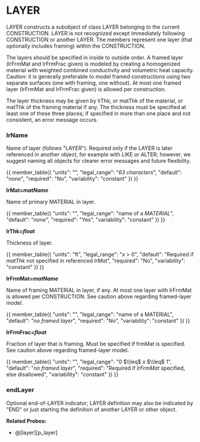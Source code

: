 # LAYER

LAYER constructs a subobject of class LAYER belonging to the current CONSTRUCTION. LAYER is not recognized except immediately following CONSTRUCTION or another LAYER. The members represent one layer (that optionally includes framing) within the CONSTRUCTION.

The layers should be specified in inside to outside order. <!-- TODO: this order is unfortunate! --> A framed layer (lrFrmMat and lrFrmFrac given) is modeled by creating a homogenized material with weighted combined conductivity and volumetric heat capacity. Caution: it is generally preferable to model framed constructions using two separate surfaces (one with framing, one without). At most one framed layer (lrFrmMat and lrFrmFrac given) is allowed per construction.

The layer thickness may be given by lrThk, or matThk of the material, or matThk of the framing material if any. The thickness must be specified at least one of these three places; if specified in more than one place and not consistent, an error message occurs.

### lrName

Name of layer (follows "LAYER"). Required only if the LAYER is later referenced in another object, for example with LIKE or ALTER; however, we suggest naming all objects for clearer error messages and future flexibility.

{{
  member_table({
    "units": "",
    "legal_range": "*63 characters*", 
    "default": "*none*",
    "required": "No",
    "variability": "constant" 
  })
}}

**lrMat=*matName***

Name of primary MATERIAL in layer.

{{
  member_table({
    "units": "",
    "legal_range": "name of a *MATERIAL*", 
    "default": "*none*",
    "required": "Yes",
    "variability": "constant" 
  })
}}

**lrThk=*float***

Thickness of layer.

{{
  member_table({
    "units": "ft",
    "legal_range": "*x* $>$ 0", 
    "default": "Required if *matThk* not specified in referenced *lrMat*",
    "required": "No",
    "variability": "constant" 
  })
}}

**lrFrmMat=*matName***

Name of framing MATERIAL in layer, if any. At most one layer with lrFrmMat is allowed per CONSTRUCTION. See caution above regarding framed-layer model.

{{
  member_table({
    "units": "",
    "legal_range": "name of a MATERIAL", 
    "default": "*no framed layer*",
    "required": "No",
    "variability": "constant" 
  })
}}

**lrFrmFrac=*float***

Fraction of layer that is framing. Must be specified if frmMat is specified. See caution above regarding framed-layer model.

{{
  member_table({
    "units": "",
    "legal_range": "0 $\\leq$ *x* $\\leq$ 1", 
    "default": "*no framed layer*",
    "required": "Required if  *lrFrmMat* specified, else disallowed",
    "variability": "constant" 
  })
}}

### endLayer

Optional end-of-LAYER indicator; LAYER definition may also be indicated by "END" or just starting the definition of another LAYER or other object.

**Related Probes:**

- @[layer][p_layer]
